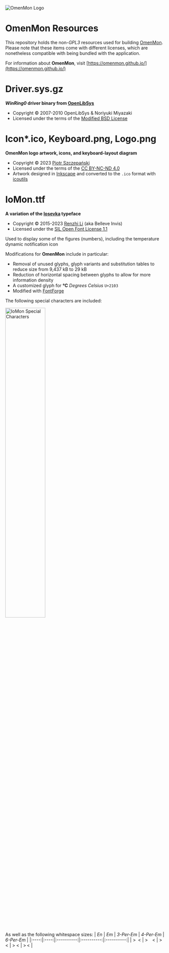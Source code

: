![OmenMon Logo](https://omenmon.github.io/assets/images/favicon.png)

# OmenMon Resources

This repository holds the non-_GPL3_ resources used for building [OmenMon](https://github.com/OmenMon/OmenMon). Please note that these items come with different licenses, which are nonetheless compatible with being bundled with the application.

For information about **OmenMon**, visit [https://omenmon.github.io/](https://omenmon.github.io/)

# Driver.sys.gz

**_WinRing0_ driver binary from [OpenLibSys](https://openlibsys.org/manual/WhatIsWinRing0.html)**
* Copyright © 2007-2010 OpenLibSys & Noriyuki Miyazaki
* Licensed under the terms of the [Modified BSD License](https://openlibsys.org/manual/License.html)

# Icon*.ico, Keyboard.png, Logo.png

**OmenMon logo artwork, icons, and keyboard-layout diagram**

* Copyright © 2023 [Piotr Szczepański](https://piotr.szczepanski.name)
* Licensed under the terms of the [CC BY-NC-ND 4.0](http://creativecommons.org/licenses/by-nc-nd/4.0/)
* Artwork designed in [Inkscape](https://inkscape.org/) and converted to the `.ico` format with [icoutils](https://www.nongnu.org/icoutils/)

# IoMon.ttf

**A variation of the [Iosevka](https://be5invis.github.io/Iosevka) typeface**
  * Copyright © 2015-2023 [Renzhi Li](https://typeof.net/) (aka Belleve Invis)
  * Licensed under the [SIL Open Font License 1.1](https://scripts.sil.org/OFL)

Used to display some of the figures (numbers), including the temperature dynamic notification icon

Modifications for **OmenMon** include in particular:
  * Removal of unused glyphs, glyph variants and substitution tables to reduce size from 9,437 kB to 29 kB
  * Reduction of horizontal spacing between glyphs to allow for more information density
  * A customized glyph for **℃** _Degrees Celsius_ `U+2103`
  * Modified with [FontForge](https://fontforge.org/) 

The following special characters are included:

<img alt="IoMon Special Characters" src="https://omenmon.github.io/pic/iomon-special.png" width="50%" />

As well as the following whitespace sizes: 
| _En_ | _Em_ | _3-Per-Em_ | _4-Per-Em_ | _6-Per-Em_ |
|:----:|:----:|:----------:|:----------:|:----------:|
| > <  | > <  | > <        | > <        | > <        |
